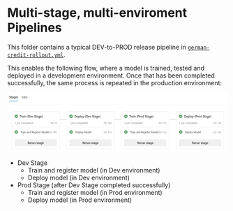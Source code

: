 # Multi-stage, multi-enviroment Pipelines

This folder contains a typical DEV-to-PROD release pipeline in [`german-credit-rollout.yml`](german-credit-rollout.yml).

This enables the following flow, where a model is trained, tested and deployed in a development environment. Once that has been completed successfully, the same process is repeated in the production environment:

![alt text](../media/stages.png "Staged deployment")

* Dev Stage
  * Train and register model (in Dev environment)
  * Deploy model (in Dev environment)
* Prod Stage (after Dev Stage completed successfully)
  * Train and register model (in Prod environment)
  * Deploy model (in Prod environment)
